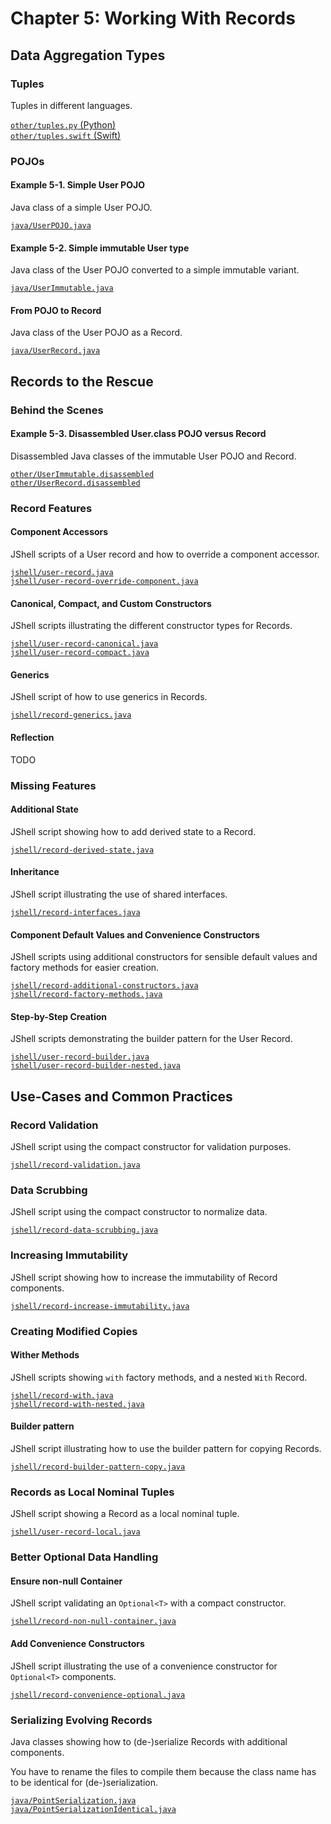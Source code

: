 # Chapter 5: Working With Records

## Data Aggregation Types

### Tuples

Tuples in different languages.

[`other/tuples.py` (Python)](other/tuples.py)  
[`other/tuples.swift` (Swift)](other/tuples.swift)

### POJOs

#### Example 5-1. Simple User POJO

Java class of a simple User POJO.

[`java/UserPOJO.java`](java/UserPOJO.java)

#### Example 5-2. Simple immutable User type

Java class of the User POJO converted to a simple immutable variant.

[`java/UserImmutable.java`](java/UserImmutable.java)

#### From POJO to Record

Java class of the User POJO as a Record.

[`java/UserRecord.java`](java/UserRecord.java)


## Records to the Rescue

### Behind the Scenes

#### Example 5-3. Disassembled User.class POJO versus Record

Disassembled Java classes of the immutable User POJO and Record.

[`other/UserImmutable.disassembled`](other/UserImmutable.disassembled)  
[`other/UserRecord.disassembled`](other/UserRecord.disassembled)


### Record Features

#### Component Accessors

JShell scripts of a User record and how to override a component accessor.

[`jshell/user-record.java`](jshell/user-record.java)  
[`jshell/user-record-override-component.java`](jshell/user-record-override-component.java)

#### Canonical, Compact, and Custom Constructors

JShell scripts illustrating the different constructor types for Records.

[`jshell/user-record-canonical.java`](jshell/user-record-canonical.java)  
[`jshell/user-record-compact.java`](jshell/user-record-compact.java)

#### Generics

JShell script of how to use generics in Records.

[`jshell/record-generics.java`](jshell/record-generics.java)

#### Reflection

TODO


### Missing Features

#### Additional State

JShell script showing how to add derived state to a Record.

[`jshell/record-derived-state.java`](jshell/record-derived-state.java)


#### Inheritance

JShell script illustrating the use of shared interfaces.

[`jshell/record-interfaces.java`](jshell/record-interfaces.java)


#### Component Default Values and Convenience Constructors

JShell scripts using additional constructors for sensible default values and factory methods for easier creation.

[`jshell/record-additional-constructors.java`](jshell/record-additional-constructors.java)  
[`jshell/record-factory-methods.java`](jshell/record-factory-methods.java)  

#### Step-by-Step Creation

JShell scripts demonstrating the builder pattern for the User Record.

[`jshell/user-record-builder.java`](jshell/user-record-builder.java)  
[`jshell/user-record-builder-nested.java`](jshell/user-record-builder-nested.java)


## Use-Cases and Common Practices

### Record Validation

JShell script using the compact constructor for validation purposes.

[`jshell/record-validation.java`](jshell/record-validation.java)  

### Data Scrubbing

JShell script using the compact constructor to normalize data.

[`jshell/record-data-scrubbing.java`](jshell/record-data-scrubbing.java)


### Increasing Immutability

JShell script showing how to increase the immutability of Record components.

[`jshell/record-increase-immutability.java`](jshell/record-increase-immutability.java)

### Creating Modified Copies

#### Wither Methods

JShell scripts showing `with` factory methods, and a nested `With` Record.

[`jshell/record-with.java`](jshell/record-with.java)  
[`jshell/record-with-nested.java`](jshell/record-with-nested.java)

#### Builder pattern

JShell script illustrating how to use the builder pattern for copying Records.

[`jshell/record-builder-pattern-copy.java`](jshell/record-builder-pattern-copy.java)


### Records as Local Nominal Tuples

JShell script showing a Record as a local nominal tuple.

[`jshell/user-record-local.java`](jshell/user-record-local.java)


### Better Optional Data Handling

#### Ensure non-null Container

JShell script validating an `Optional<T>` with a compact constructor.

[`jshell/record-non-null-container.java`](jshell/record-non-null-container.java)

#### Add Convenience Constructors

JShell script illustrating the use of a convenience constructor for `Optional<T>` components.

[`jshell/record-convenience-optional.java`](jshell/record-convenience-optional.java)


### Serializing Evolving Records

Java classes showing how to (de-)serialize Records with additional components.

You have to rename the files to compile them because the class name has to be identical for (de-)serialization.

[`java/PointSerialization.java`](java/PointSerialization.java)  
[`java/PointSerializationIdentical.java`](java/PointSerializationIdentical.java)
